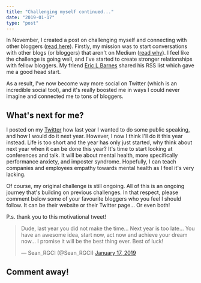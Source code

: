```yaml
---
title: "Challenging myself continued..."
date: "2019-01-17"
type: "post"
---
```


In November, I created a post on challenging myself and connecting with other bloggers ([read here](/blog/challenging-myself/)). Firstly, my mission was to start conversations with other blogs (or bloggers) that aren't on Medium ([read why](/blog/at-the-cost-of-your-users-john-saddington/)). I feel like the challenge is going well, and I've started to create stronger relationships with fellow bloggers. My friend [Eric L Barnes](https://ericlbarnes.com/) shared his RSS list which gave me a good head start.

As a result, I've now become way more social on Twitter (which is an incredible social tool), and it's really boosted me in ways I could never imagine and connected me to tons of bloggers.

## What's next for me?

I posted on my [Twitter](https://twitter.com/Mike_D_Brooks) how last year I wanted to do some public speaking, and how I would do it next year. However, I now I think I'll do it this year instead. Life is too short and the year has only just started, why think about next year when it can be done this year? It's time to start looking at conferences and talk. It will be about mental health, more specifically performance anxiety, and imposter syndrome. Hopefully, I can teach companies and employees empathy towards mental health as I feel it's very lacking.

Of course, my original challenge is still ongoing. All of this is an ongoing journey that's building on previous challenges. In that respect, please comment below some of your favourite bloggers who you feel I should follow. It can be their website or their Twitter page... Or even both!

P.s. thank you to this motivational tweet!

<blockquote class="twitter-tweet"><p lang="en" dir="ltr">Dude, last year you did not make the time... Next year is too late... You have an awesome idea, start now, act now and achieve your dream now... I promise it will be the best thing ever. Best of luck!</p>— Sean_RGCI (@Sean_RGCI) <a href="https://twitter.com/Sean_RGCI/status/1085997638678392832?ref_src=twsrc%5Etfw">January 17, 2019</a></blockquote>
<script async src="https://platform.twitter.com/widgets.js" charset="utf-8"></script>

## Comment away!

